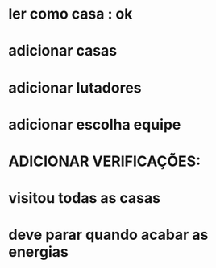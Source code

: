 # ler como casa : ok
# adicionar casas

# adicionar lutadores
# adicionar escolha equipe

# ADICIONAR VERIFICAÇÕES:
#   visitou todas as casas
#   deve parar quando acabar as energias